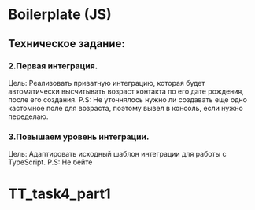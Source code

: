 # Boilerplate (JS)

## Техническое задание:

### 2.Первая интеграция.
Цель: Реализовать приватную интеграцию, которая будет автоматически высчитывать возраст контакта по его дате рождения, после его создания.
P.S: Не уточнялось нужно ли создавать еще одно кастомное поле для возраста, поэтому вывел в консоль, если нужно переделаю.

### 3.Повышаем уровень интеграции.

Цель: Адаптировать исходный шаблон интеграции для работы с TypeScript.
P.S: Не бейте

    
# TT_task4_part1
